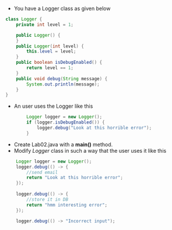 
* You have a Logger class as given below
```java
class Logger {
	private int level = 1;

	public Logger() {
	}
	public Logger(int level) {
		this.level = level;
	}
	public boolean isDebugEnabled() {
		return level == 1;
	}
	public void debug(String message) {
		System.out.println(message);
	}
}
```

* An user uses the Logger like this
```java
		Logger logger = new Logger();
		if (logger.isDebugEnabled()) {
			logger.debug("Look at this horrible error");
		}
```

* Create Lab02.java with a **main()** method. 
* Modify *Logger* class in such a way that the user uses it like this

```java
	Logger logger = new Logger();	
	logger.debug(() -> {
		//send email
		return "Look at this horrible error";
	});
	
	logger.debug(() -> {
		//store it in DB
		return "hmm interesting error";
	});
	
	logger.debug(() -> "Incorrect input");
```


